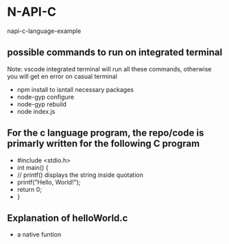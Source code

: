# N-API-C
napi-c-language-example

## possible commands to run on integrated terminal 

Note: vscode integrated terminal will run all these commands, otherwise you will get en error on casual terminal

* npm install to isntall necessary packages 
* node-gyp configure
* node-gyp rebuild     
* node index.js

## For the c language program, the repo/code is primarly written for the following C program 

* #include <stdio.h>
* int main() {
*    // printf() displays the string inside quotation
*   printf("Hello, World!");
*   return 0;
* }


## Explanation of helloWorld.c

* a native funtion 
